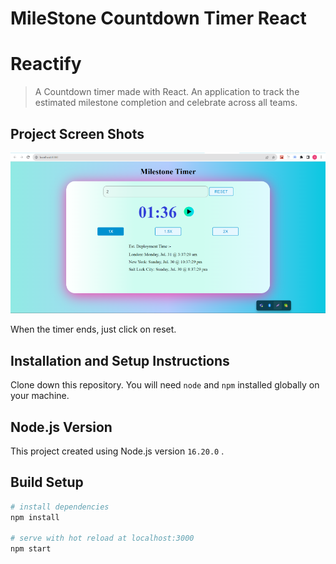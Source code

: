 
#  MileStone Countdown Timer React

# Reactify

> A Countdown timer made with React.
An application to track the estimated milestone completion and celebrate across all teams.


## Project Screen Shots

![ Main Screen ](/src/assets/images/milestone_countdown.png)


When the timer ends, just click on reset.

## Installation and Setup Instructions

Clone down this repository. You will need `node` and `npm` installed globally on your machine.

## Node.js Version

This project created using Node.js version `16.20.0` .

## Build Setup

``` bash
# install dependencies
npm install

# serve with hot reload at localhost:3000
npm start

```
